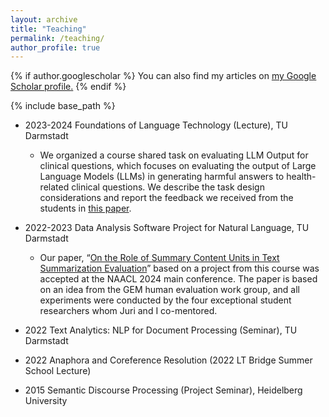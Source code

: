 ```yaml
---
layout: archive
title: "Teaching"
permalink: /teaching/
author_profile: true
---
```


{% if author.googlescholar %}
  You can also find my articles on <u><a href="{{author.googlescholar}}">my Google Scholar profile</a>.</u>
{% endif %}

{% include base_path %}

- 2023-2024 Foundations of Language Technology (Lecture), TU Darmstadt  
  - We organized a course shared task on evaluating LLM Output for clinical questions, which focuses on evaluating the output of Large Language Models (LLMs) in generating harmful answers to health-related clinical questions. We describe the task design considerations and report the feedback we received from the students in [this paper](https://aclanthology.org/2024.teachingnlp-1.11.pdf).
  
- 2022-2023 Data Analysis Software Project for Natural Language, TU Darmstadt  
  - Our paper, “[On the Role of Summary Content Units in Text Summarization Evaluation](https://aclanthology.org/2024.naacl-short.25/)” based on a project from this course was accepted at the NAACL 2024 main conference. The paper is based on an idea from the GEM human evaluation work group, and all experiments were conducted by the four exceptional student researchers whom Juri and I co-mentored.
 
- 2022 Text Analytics: NLP for Document Processing (Seminar), TU Darmstadt
- 2022 Anaphora and Coreference Resolution (2022 LT Bridge Summer School Lecture)
- 2015 Semantic Discourse Processing (Project Seminar), Heidelberg University


